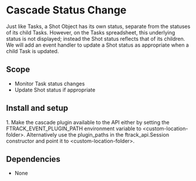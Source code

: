 # Cascade Status Change

Just like Tasks, a Shot Object has its own status, separate from the
statuses of its child Tasks. However, on the Tasks spreadsheet, this
underlying status is not displayed; instead the Shot status reflects
that of its children. We will add an event handler to update a Shot
status as appropriate when a child Task is updated.

## Scope

-   Monitor Task status changes
-   Update Shot status if appropriate

## Install and setup

1\. Make the cascade plugin available to the API either by setting the
FTRACK_EVENT_PLUGIN_PATH environment variable to
\<custom-location-folder\>. Alternatively use the plugin_paths in the
ftrack_api.Session constructor and point it to
\<custom-location-folder\>.

## Dependencies

-   None